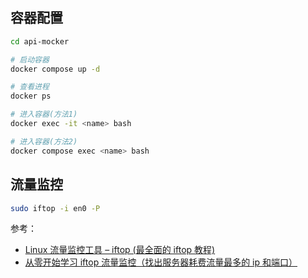 ## 容器配置

```bash
cd api-mocker

# 启动容器
docker compose up -d

# 查看进程
docker ps

# 进入容器(方法1)
docker exec -it <name> bash

# 进入容器(方法2)
docker compose exec <name> bash


```

## 流量监控

```bash
sudo iftop -i en0 -P
```

参考：

- [Linux 流量监控工具 – iftop (最全面的 iftop 教程)](https://www.itzyz.cn/archives/3849)
- [从零开始学习 iftop 流量监控（找出服务器耗费流量最多的 ip 和端口）](https://www.cnblogs.com/chenqionghe/p/10680075.html)
